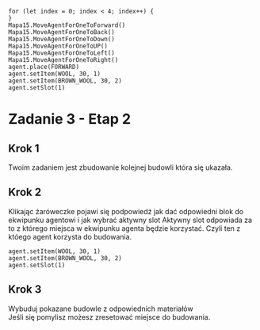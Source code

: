 ```blocks
for (let index = 0; index < 4; index++) {
}
Mapa15.MoveAgentForOneToForward()
Mapa15.MoveAgentForOneToBack()
Mapa15.MoveAgentForOneToDown()
Mapa15.MoveAgentForOneToUP()
Mapa15.MoveAgentForOneToLeft()
Mapa15.MoveAgentForOneToRight()
agent.place(FORWARD)
agent.setItem(WOOL, 30, 1)
agent.setItem(BROWN_WOOL, 30, 2)
agent.setSlot(1)
```
# Zadanie 3 - Etap 2
## Krok 1
Twoim zadaniem jest zbudowanie kolejnej budowli która się ukazała.

## Krok 2
Klikając żaróweczke pojawi się podpowiedź jak dać odpowiedni blok do ekwipunku agentowi i jak wybrać aktywny slot
Aktywny slot odpowiada za to z którego miejsca w ekwipunku agenta będzie korzystać.
Czyli ten z któego agent korzysta do budowania.
```blocks
agent.setItem(WOOL, 30, 1)
agent.setItem(BROWN_WOOL, 30, 2)
agent.setSlot(1)
```
## Krok 3
Wybuduj pokazane budowle z odpowiednich materiałów<br>
Jeśli się pomylisz możesz zresetować miejsce do budowania.
